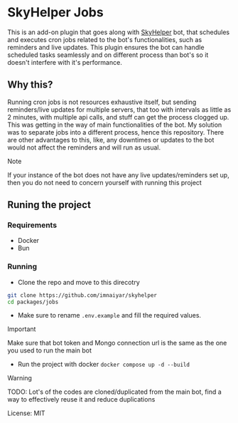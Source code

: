 # SkyHelper Jobs

This is an add-on plugin that goes along with [SkyHelper](../skyhelper/) bot, that schedules and executes cron jobs related to the bot's functionalities, such as reminders and live updates. This plugin ensures the bot can handle scheduled tasks seamlessly and on different process than bot's so it doesn't interfere with it's performance.

## Why this?

Running cron jobs is not resources exhaustive itself, but sending reminders/live updates for multiple servers, that too with intervals as little as 2 minutes, with multiple api calls, and stuff can get the process clogged up. This was getting in the way of main functionalities of the bot. My solution was to separate jobs into a different process, hence this repository. There are other advantages to this, like, any downtimes or updates to the bot would not affect the reminders and will run as usual.

> [!NOTE]  
> If your instance of the bot does not have any live updates/reminders set up, then you do not need to concern yourself with running this project

## Runing the project

### Requirements

- Docker
- Bun

### Running
- Clone the repo and move to this direcotry

```bash
git clone https://github.com/imnaiyar/skyhelper
cd packages/jobs
```

- Make sure to rename `.env.example` and fill the required values.

> [!IMPORTANT]  
> Make sure that bot token and Mongo connection url is the same as the one you used to run the main bot

- Run the project with docker `docker compose up -d --build`

> [!WARNING]  
> TODO: Lot's of the codes are cloned/duplicated from the main bot, find a way to effectively reuse it and reduce duplications

License: MIT
